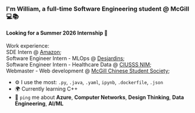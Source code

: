 ### I'm William, a full-time Software Engineering student @ McGill 💻📚 
#### Looking for a Summer 2026 Internship 💼

Work experience:<br>
SDE Intern @ [Amazon](https://amazon.jobs/content/en/teams/agi);<br>
Software Engineer Intern - MLOps @ [Desjardins](https://www.desjardins.com/en.html);<br>
Software Engineer Intern - Healthcare Data @ [CIUSSS NIM](https://www.ciusssnordmtl.ca/);<br>
Webmaster - Web development @ [McGill Chinese Student Society](https://mcss.ca/);<br>

- ⚙️ I use the most: `.py`, `.java`, `.yaml`, `ipynb`, `.dockerfile`, `.json`
- 🌍 Currently learning C++
- 💬 `ping` me about **Azure**, **Computer Networks**, **Design Thinking**, **Data Engineering**, **AI/ML**
